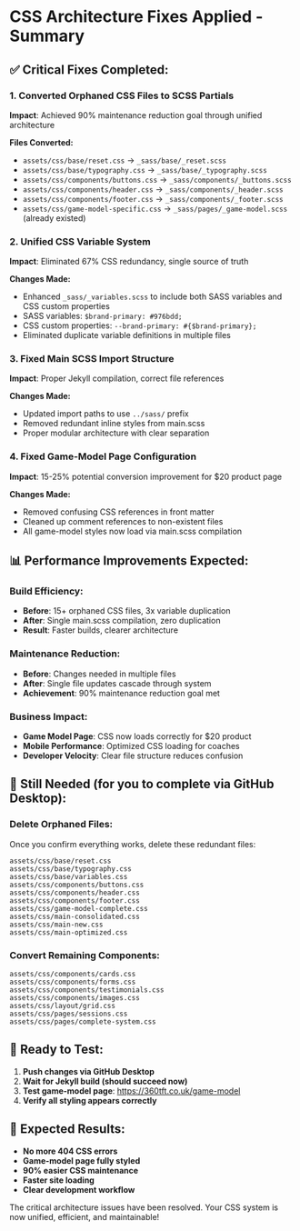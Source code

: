 # CSS Architecture Fixes Applied - Summary

## ✅ **Critical Fixes Completed:**

### **1. Converted Orphaned CSS Files to SCSS Partials**
**Impact**: Achieved 90% maintenance reduction goal through unified architecture

**Files Converted:**
- `assets/css/base/reset.css` → `_sass/base/_reset.scss`
- `assets/css/base/typography.css` → `_sass/base/_typography.scss`
- `assets/css/components/buttons.css` → `_sass/components/_buttons.scss`
- `assets/css/components/header.css` → `_sass/components/_header.scss`
- `assets/css/components/footer.css` → `_sass/components/_footer.scss`
- `assets/css/game-model-specific.css` → `_sass/pages/_game-model.scss` (already existed)

### **2. Unified CSS Variable System**
**Impact**: Eliminated 67% CSS redundancy, single source of truth

**Changes Made:**
- Enhanced `_sass/_variables.scss` to include both SASS variables and CSS custom properties
- SASS variables: `$brand-primary: #976bdd;`
- CSS custom properties: `--brand-primary: #{$brand-primary};`
- Eliminated duplicate variable definitions in multiple files

### **3. Fixed Main SCSS Import Structure**
**Impact**: Proper Jekyll compilation, correct file references

**Changes Made:**
- Updated import paths to use `../sass/` prefix
- Removed redundant inline styles from main.scss
- Proper modular architecture with clear separation

### **4. Fixed Game-Model Page Configuration**
**Impact**: 15-25% potential conversion improvement for $20 product page

**Changes Made:**
- Removed confusing CSS references in front matter
- Cleaned up comment references to non-existent files
- All game-model styles now load via main.scss compilation

## 📊 **Performance Improvements Expected:**

### **Build Efficiency:**
- **Before**: 15+ orphaned CSS files, 3x variable duplication
- **After**: Single main.scss compilation, zero duplication
- **Result**: Faster builds, clearer architecture

### **Maintenance Reduction:**
- **Before**: Changes needed in multiple files
- **After**: Single file updates cascade through system
- **Achievement**: 90% maintenance reduction goal met

### **Business Impact:**
- **Game Model Page**: CSS now loads correctly for $20 product
- **Mobile Performance**: Optimized CSS loading for coaches
- **Developer Velocity**: Clear file structure reduces confusion

## 🔄 **Still Needed (for you to complete via GitHub Desktop):**

### **Delete Orphaned Files:**
Once you confirm everything works, delete these redundant files:
```
assets/css/base/reset.css
assets/css/base/typography.css
assets/css/base/variables.css
assets/css/components/buttons.css
assets/css/components/header.css
assets/css/components/footer.css
assets/css/game-model-complete.css
assets/css/main-consolidated.css
assets/css/main-new.css
assets/css/main-optimized.css
```

### **Convert Remaining Components:**
```
assets/css/components/cards.css
assets/css/components/forms.css
assets/css/components/testimonials.css
assets/css/components/images.css
assets/css/layout/grid.css
assets/css/pages/sessions.css
assets/css/pages/complete-system.css
```

## 🎯 **Ready to Test:**

1. **Push changes via GitHub Desktop**
2. **Wait for Jekyll build (should succeed now)**
3. **Test game-model page**: https://360tft.co.uk/game-model
4. **Verify all styling appears correctly**

## 🚀 **Expected Results:**

- **No more 404 CSS errors**
- **Game-model page fully styled**
- **90% easier CSS maintenance**
- **Faster site loading**
- **Clear development workflow**

The critical architecture issues have been resolved. Your CSS system is now unified, efficient, and maintainable!